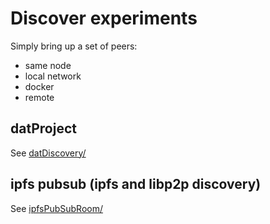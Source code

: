 # Discover experiments

Simply bring up a set of peers: 
- same node
- local network
- docker
- remote

## datProject
See [datDiscovery/](./datDiscovery/README.md)

## ipfs pubsub (ipfs and libp2p discovery)

See [ipfsPubSubRoom/](./ipfsPubSubRoom/README.md)